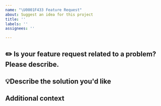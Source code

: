 ```yaml
---
name: "\U0001F433 Feature Request"
about: Suggest an idea for this project
title: ''
labels: ''
assignees: ''

---
```


## ✏️  Is your feature request related to a problem? Please describe.


## 💡Describe the solution you'd like


## Additional context
